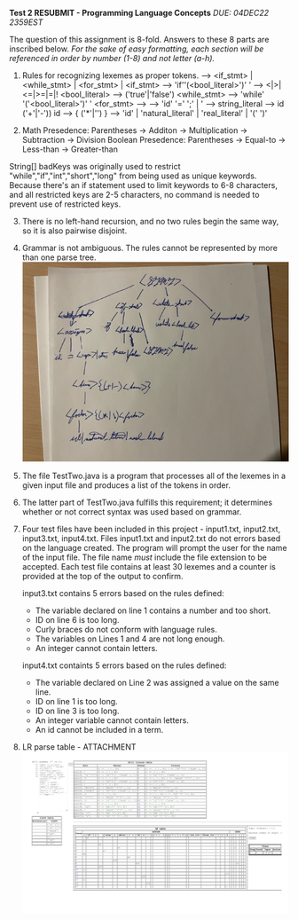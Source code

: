**Test 2 RESUBMIT - Programming Language Concepts**
*DUE: 04DEC22 2359EST*

The question of this assignment is 8-fold.  Answers to these 8 parts are inscribed below.
*For the sake of easy formatting, each section will be referenced in order by number (1-8) and not letter (a-h).*

1. Rules for recognizing lexemes as proper tokens.
<STMT> --> <if_stmt> | <while_stmt> | <for_stmt> | <assign>
<if_stmt> --> 'if''(<bool_literal>')' <stmt>'
<log> --> <|>|<=|>=|=|!
<bool_literal> --> ('true'|'false')
<while_stmt> --> 'while' '('<bool_literal>')' <stmt>'
<for_stmt> --> 
<assign> --> 'id' '=' <expr>';' | <string>'
<string> --> string_literal
<expr> --> id  ('+'|'-')) id 
<term> --> <factor> { ('*'|'\') <factor>}
<factor> --> 'id' | 'natural_literal' | 'real_literal' | '(' <expr> ')'


2. Math Presedence: Parentheses -> Additon -> Multiplication -> Subtraction -> Division
Boolean Presedence: Parentheses -> Equal-to -> Less-than -> Greater-than

String[] badKeys was originally used to restrict "while","if","int","short","long" from being used as unique keywords.  Because there's an if statement used to limit keywords to 6-8 characters, and all restricted keys are 2-5 characters, no command is needed to prevent use of restricted keys.

3. There is no left-hand recursion, and no two rules begin the same way, so it is also pairwise disjoint.

4. Grammar is not ambiguous.  The rules cannot be represented by more than one parse tree.
![PARSETREE](TREE.jpg)

5. The file TestTwo.java is a program that processes all of the lexemes in a given input file
    and produces a list of the tokens in order.

6. The latter part of TestTwo.java fulfills this requirement; it determines whether or not correct syntax was used based on grammar.

7. Four test files have been included in this project - input1.txt, input2.txt, input3.txt, input4.txt.
    Files input1.txt and input2.txt do not errors based on the language created.  The program will prompt the user
    for the name of the input file.  The file name *must* include the file extension to be accepted.  Each test file contains at least 30 lexemes and a counter is provided at the top of the output to confirm.
    
    input3.txt contains 5 errors based on the rules defined:
    * The variable declared on line 1 contains a number and too short.
    * ID on line 6 is too long.
    * Curly braces do not conform with language rules.
    * The variables on Lines 1 and 4 are not long enough.
    * An integer cannot contain letters.

    input4.txt containts 5 errors based on the rules defined:
    * The variable declared on Line 2 was assigned a value on the same line.
    * ID on line 1 is too long.
    * ID on line 3 is too long.
    * An integer variable cannot contain letters.
    * An id cannot be included in a term.

8. LR parse table - ATTACHMENT
![PARSETABLE](parsetable-1.jpg)